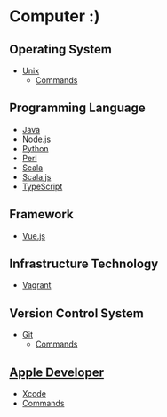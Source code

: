 Computer :)
========

Operating System
--------
- [Unix](unix)
  * [Commands](unix/commands.sh)

Programming Language
--------
- [Java](java)
- [Node.js](nodejs)
- [Python](python)
- [Perl](perl)
- [Scala](scala)
- [Scala.js](scalajs)
- [TypeScript](typescript)

Framework
--------
- [Vue.js](vuejs)

Infrastructure Technology
--------
- [Vagrant](infrastructure/vagrants)

Version Control System
--------
- [Git](git)
  * [Commands](git/commands.sh)

[Apple Developer](apple_developer)
--------
- [Xcode](apple_developer/xcode)
- [Commands](apple_developer/commands.sh)
